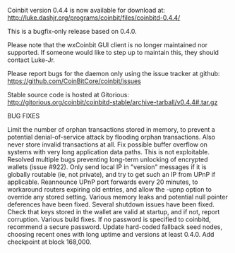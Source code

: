 Coinbit version 0.4.4 is now available for download at:
http://luke.dashjr.org/programs/coinbit/files/coinbitd-0.4.4/

This is a bugfix-only release based on 0.4.0.

Please note that the wxCoinbit GUI client is no longer maintained nor supported. If someone would like to step up to maintain this, they should contact Luke-Jr.

Please report bugs for the daemon only using the issue tracker at github:
https://github.com/CoinBitCore/coinbit/issues

Stable source code is hosted at Gitorious:
http://gitorious.org/coinbit/coinbitd-stable/archive-tarball/v0.4.4#.tar.gz

BUG FIXES

Limit the number of orphan transactions stored in memory, to prevent a potential denial-of-service attack by flooding orphan transactions. Also never store invalid transactions at all.
Fix possible buffer overflow on systems with very long application data paths. This is not exploitable.
Resolved multiple bugs preventing long-term unlocking of encrypted wallets (issue #922).
Only send local IP in "version" messages if it is globally routable (ie, not private), and try to get such an IP from UPnP if applicable.
Reannounce UPnP port forwards every 20 minutes, to workaround routers expiring old entries, and allow the -upnp option to override any stored setting.
Various memory leaks and potential null pointer deferences have been
fixed.
Several shutdown issues have been fixed.
Check that keys stored in the wallet are valid at startup, and if not,
report corruption.
Various build fixes.
If no password is specified to coinbitd, recommend a secure password.
Update hard-coded fallback seed nodes, choosing recent ones with long uptime and versions at least 0.4.0.
Add checkpoint at block 168,000.

